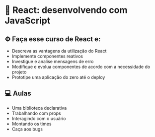 # 🚀 React: desenvolvendo com JavaScript

## ⚙️ Faça esse curso de React e:
- Descreva as vantagens da utilização do React
- Implemente componentes reativos
- Investigue e analise mensagens de erro
- Modifique e evolua componentes de acordo com a necessidade do projeto
- Prototipe uma aplicação do zero até o deploy

## 💻 Aulas
- Uma biblioteca declarativa 
- Trabalhando com props
- Interagindo com o usuário
- Montando os times
- Caça aos bugs
